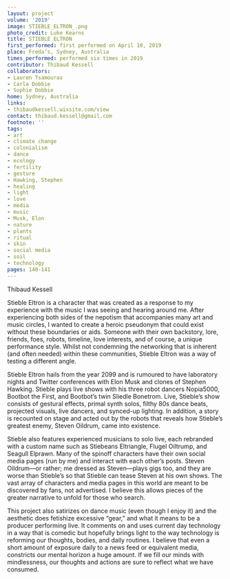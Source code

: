 ```yaml
---
layout: project
volume: '2019'
image: STIEBLE_ELTRON_.png
photo_credit: Luke Kearns
title: STIEBLE ELTRON
first_performed: first performed on April 10, 2019
place: Freda’s, Sydney, Australia
times_performed: performed six times in 2019
contributor: Thibaud Kessell
collaborators:
- Lauren Tsamouras
- Carla Dobbie
- Sophie Dobbie
home: Sydney, Australia
links:
- thibaudkessell.wixsite.com/view
contact: thibaud.kessell@gmail.com
footnote: ''
tags:
- art
- climate change
- colonialism
- dance
- ecology
- fertility
- gesture
- Hawking, Stephen
- healing
- light
- love
- media
- music
- Musk, Elon
- nature
- plants
- ritual
- skin
- social media
- soil
- technology
pages: 140-141
---
```


Thibaud Kessell

Stieble Eltron is a character that was created as a response to my experience with the music I was seeing and hearing around me. After experiencing both sides of the nepotism that accompanies many art and music circles, I wanted to create a heroic pseudonym that could exist without these boundaries or aids. Someone with their own backstory, lore, friends, foes, robots, timeline, love interests, and of course, a unique performance style. Whilst not condemning the networking that is inherent (and often needed) within these communities, Stieble Eltron was a way of testing a different angle.

Stieble Eltron hails from the year 2099 and is rumoured to have laboratory nights and Twitter conferences with Elon Musk and clones of Stephen Hawking. Stieble plays live shows with his three robot dancers Nopia5000, Bootbot the First, and Bootbot’s twin Sliedle Bonetrom. Live, Stieble’s show consists of gestural effects, primal synth solos, filthy 80s dance beats, projected visuals, live dancers, and synced-up lighting. In addition, a story is recounted on stage and acted out by the robots that reveals how Stieble’s greatest enemy, Steven Oildrum, came into existence.

Stieble also features experienced musicians to solo live, each rebranded with a custom name such as Stiebeans Eltriangle, Flugel Oiltrump, and Seagull Elprawn. Many of the spinoff characters have their own social media pages (run by me) and interact with each other’s posts. Steven Oildrum—or rather; me dressed as Steven—plays gigs too, and they are worse than Stieble’s so that Stieble can tease Steven at his own shows. The vast array of characters and media pages in this world are meant to be discovered by fans, not advertised. I believe this allows pieces of the greater narrative to unfold for those who search.

This project also satirizes on dance music (even though I enjoy it) and the aesthetic does fetishize excessive “gear,” and what it means to be a producer performing live. It comments on and uses current day technology in a way that is comedic but hopefully brings light to the way technology is reforming our thoughts, bodies, and daily routines. I believe that even a short amount of exposure daily to a news feed or equivalent media, constricts our mental horizon a huge amount. If we fill our minds with mindlessness, our thoughts and actions are sure to reflect what we have consumed.

